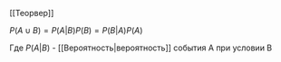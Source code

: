 [[Теорвер]]

$P(A\cup B) = P(A|B)P(B) = P(B|A)P(A)$

Где $P(A|B)$ - [[Вероятность|вероятность]] события A при условии B
